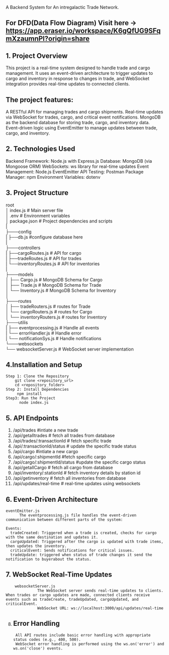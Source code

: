 A Backend System for An intregalactic Trade Network.
## For DFD(Data Flow Diagram) Visit here -> https://app.eraser.io/workspace/K6gQfUG9SFqmXzaumnPl?origin=share
## 1. Project Overview
This project is a real-time system designed to handle trade and cargo management. It uses an event-driven architecture to trigger updates to cargo and inventory in response to changes in trade, and WebSocket integration provides real-time updates to connected clients.

## The project features:

A RESTful API for managing trades and cargo shipments.
Real-time updates via WebSocket for trades, cargo, and critical event notifications.
MongoDB as the backend database for storing trade, cargo, and inventory data.
Event-driven logic using EventEmitter to manage updates between trade, cargo, and inventory.

## 2. Technologies Used
   
Backend Framework: Node.js with Express.js
Database: MongoDB (via Mongoose ORM)
WebSockets: ws library for real-time updates
Event Management: Node.js EventEmitter
API Testing: Postman
Package Manager: npm
Environment Variables: dotenv

## 3. Project Structure
root<br>
│   index.js              # Main server file<br>
│   .env                   # Environment variables<br>
│   package.json           # Project dependencies and scripts<br>
|<br>
├───config<br>
|    ├──db.js               #configure database here<br>
|<br>
├───controllers<br>
|    ├──cargoRoutes.js     # API for cargo<br>
|    ├──tradeRoutes.js     # API for trades<br>
|    └──inventoryRoutes.js # API for inventories<br>
|<br>
├───models<br>
│   ├── Cargo.js           # MongoDB Schema for Cargo<br>
│   ├── Trade.js           # MongoDB Schema for Trade<br>
│   └── Inventory.js       # MongoDB Schema for Inventory<br>
│<br>
├───routes<br>
│   ├── tradeRouters.js     #  routes for Trade<br>
│   └── cargoRouters.js     #  routes for Cargo<br>
│   └── inventoryRouters.js   #  routes for Inventory<br>
├───utilis<br>
|   ├── eventprocessing.js    # Handle all events <br>
|   └── errorHandler.js    # Handle error<br>
|   └── notificationSys.js # Handle notifications<br>
└───websockets<br>
    └── websocketServer.js # WebSocket server implementation<br>

## 4.Installation and Setup

    Step 1: Clone the Repository
        git clone <repository_url>
        cd <repository_folder>
    Step 2: Install Dependencies
         npm install
    Step3: Run the Project
          node index.js

## 5. API Endpoints
   1. /api/trades                       #intiate a new trade
   2. /api/getalltrades                 # fetch all trades from database
   3. /api/trades/:transactionId        # fetch specific trade
   4. /api/:transactionId/status        # update the specific trade status
   5. /api/cargo                        #intiate a new cargo
   6. /api/cargo/:shipmentId            #fetch specific cargo
   7. /api/cargo/:shipmentId/status     #update the specific cargo status
   8. /api/getallCargo                  # fetch all cargo from database
   9. /api/inventory/:stationId          # fetch inventory details by station id
   10. /api/getinventory                 # fetch all inventories from database
   11. /api/updates/real-time            # real-time updates using websockets
## 6. Event-Driven Architecture
    eventEmitter.js
          The eventprocessing.js file handles the event-driven communication between different parts of the system:

    Events:
      tradeCreated: Triggered when a trade is created, checks for cargo with the same destination and updates it.
      cargoUpdated: Triggered after the cargo is updated with trade items, then updates the inventory.
      criticalEvent: Sends notifications for critical issues.
      tradeUpdate: triggered when status of trade changes it send the notification to buyerabout the status.
## 7. WebSocket Real-Time Updates
        websocketServer.js
                  The WebSocket server sends real-time updates to clients. When trades or cargo updates are made, connected clients receive events such as tradeCreate, tradeUpdated, cargoUpdated, and                                criticalEvent.
                  WebSocket URL: ws://localhost:3000/api/updates/real-time
8. ## Error Handling
        All API routes include basic error handling with appropriate status codes (e.g., 400, 500).
        WebSocket error handling is performed using the ws.on('error') and ws.on('close') events.
